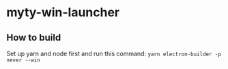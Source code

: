 # myty-win-launcher

## How to build  
Set up yarn and node first and run this command:
`yarn electron-builder -p never --win`
